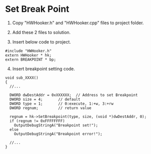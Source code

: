 # Set Break Point

1. Copy "HWHooker.h" and "HWHooker.cpp" files to project folder.

2. Add these 2 files to solution.

3. Insert below code to project.
```
#include "HWHooker.h"
extern HWHooker * hk;
extern BREAKPOINT * bp;
```

4. Insert breakpoint setting code.
```
void sub_XXXX()
{
  //...

  DWORD dwDestAddr = 0xXXXXXX;	// Address to set Breakpoint
  DWORD size = 4; 		// default
  DWORD type = 1; 		// 0:execute, 1:+w, 3:+rw
  DWORD regnum;			// return value

  regnum = hk->SetBreakpoint(type, size, (void *)dwDestAddr, 0);
  if (regnum != 0xFFFFFFFF)
    OutputDebugStringA("Breakpoint set!");
  else
    OutputDebugStringA("Breakpoint error!");

  //...
}
```
